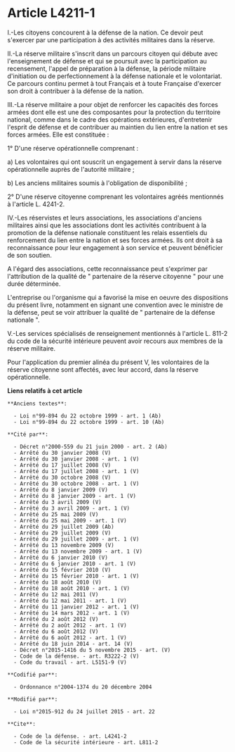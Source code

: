 # Article L4211-1

I.-Les citoyens concourent à la défense de la nation. Ce devoir peut s'exercer par une participation à des activités
militaires dans la réserve. 

II.-La réserve militaire s'inscrit dans un parcours citoyen qui débute avec l'enseignement de défense et qui se poursuit avec
la participation au recensement, l'appel de préparation à la défense, la période militaire d'initiation ou de
perfectionnement à la défense nationale et le volontariat. Ce parcours continu permet à tout Français et à toute Française
d'exercer son droit à contribuer à la défense de la nation. 

III.-La réserve militaire a pour objet de renforcer les capacités des forces armées dont elle est une des composantes pour la
protection du territoire national, comme dans le cadre des opérations extérieures, d'entretenir l'esprit de défense et de
contribuer au maintien du lien entre la nation et ses forces armées. Elle est constituée : 

1° D'une réserve opérationnelle comprenant : 

a) Les volontaires qui ont souscrit un engagement à servir dans la réserve opérationnelle auprès de l'autorité militaire ; 

b) Les anciens militaires soumis à l'obligation de disponibilité ; 

2° D'une réserve citoyenne comprenant les volontaires agréés mentionnés à l'article L. 4241-2. 

IV.-Les réservistes et leurs associations, les associations d'anciens militaires ainsi que les associations dont les
activités contribuent à la promotion de la défense nationale constituent les relais essentiels du renforcement du lien entre
la nation et ses forces armées. Ils ont droit à sa reconnaissance pour leur engagement à son service et peuvent bénéficier de
son soutien. 

A l'égard des associations, cette reconnaissance peut s'exprimer par l'attribution de la qualité de " partenaire de la
réserve citoyenne " pour une durée déterminée. 

L'entreprise ou l'organisme qui a favorisé la mise en oeuvre des dispositions du présent livre, notamment en signant une
convention avec le ministre de la défense, peut se voir attribuer la qualité de " partenaire de la défense nationale ". 

V.-Les services spécialisés de renseignement mentionnés à l'article L. 811-2 du code de la sécurité intérieure peuvent avoir
recours aux membres de la réserve militaire. 

Pour l'application du premier alinéa du présent V, les volontaires de la réserve citoyenne sont affectés, avec leur accord,
dans la réserve opérationnelle.

**Liens relatifs à cet article**

	**Anciens textes**:

	  - Loi n°99-894 du 22 octobre 1999 - art. 1 (Ab)
	  - Loi n°99-894 du 22 octobre 1999 - art. 10 (Ab)

	**Cité par**:

	  - Décret n°2000-559 du 21 juin 2000 - art. 2 (Ab)
	  - Arrêté du 30 janvier 2008 (V)
	  - Arrêté du 30 janvier 2008 - art. 1 (V)
	  - Arrêté du 17 juillet 2008 (V)
	  - Arrêté du 17 juillet 2008 - art. 1 (V)
	  - Arrêté du 30 octobre 2008 (V)
	  - Arrêté du 30 octobre 2008 - art. 1 (V)
	  - Arrêté du 8 janvier 2009 (V)
	  - Arrêté du 8 janvier 2009 - art. 1 (V)
	  - Arrêté du 3 avril 2009 (V)
	  - Arrêté du 3 avril 2009 - art. 1 (V)
	  - Arrêté du 25 mai 2009 (V)
	  - Arrêté du 25 mai 2009 - art. 1 (V)
	  - Arrêté du 29 juillet 2009 (Ab)
	  - Arrêté du 29 juillet 2009 (V)
	  - Arrêté du 29 juillet 2009 - art. 1 (V)
	  - Arrêté du 13 novembre 2009 (V)
	  - Arrêté du 13 novembre 2009 - art. 1 (V)
	  - Arrêté du 6 janvier 2010 (V)
	  - Arrêté du 6 janvier 2010 - art. 1 (V)
	  - Arrêté du 15 février 2010 (V)
	  - Arrêté du 15 février 2010 - art. 1 (V)
	  - Arrêté du 18 août 2010 (V)
	  - Arrêté du 18 août 2010 - art. 1 (V)
	  - Arrêté du 12 mai 2011 (V)
	  - Arrêté du 12 mai 2011 - art. 1 (V)
	  - Arrêté du 11 janvier 2012 - art. 1 (V)
	  - Arrêté du 14 mars 2012 - art. 1 (V)
	  - Arrêté du 2 août 2012 (V)
	  - Arrêté du 2 août 2012 - art. 1 (V)
	  - Arrêté du 6 août 2012 (V)
	  - Arrêté du 6 août 2012 - art. 1 (V)
	  - Arrêté du 18 juin 2014 - art. 14 (V)
	  - Décret n°2015-1416 du 5 novembre 2015 - art. (V)
	  - Code de la défense. - art. R3222-2 (V)
	  - Code du travail - art. L5151-9 (V)

	**Codifié par**:

	  - Ordonnance n°2004-1374 du 20 décembre 2004

	**Modifié par**:

	  - Loi n°2015-912 du 24 juillet 2015 - art. 22

	**Cite**:

	  - Code de la défense. - art. L4241-2
	  - Code de la sécurité intérieure - art. L811-2
